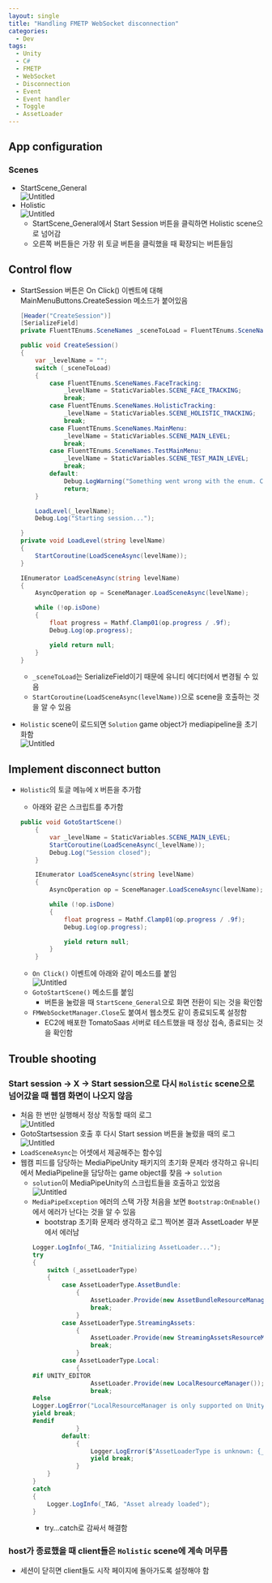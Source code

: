 ```yaml
---
layout: single
title: "Handling FMETP WebSocket disconnection"
categories:
  - Dev
tags:
  - Unity
  - C#
  - FMETP
  - WebSocket
  - Disconnection
  - Event
  - Event handler
  - Toggle
  - AssetLoader
---
```


## App configuration

### Scenes

- StartScene_General  
  ![Untitled](https://raw.githubusercontent.com/siriyaoff/siriyaoff.github.io/master/assets/img/FMETP-ws-disconnection-1.png)
- Holistic  
  ![Untitled](https://raw.githubusercontent.com/siriyaoff/siriyaoff.github.io/master/assets/img/FMETP-ws-disconnection-2.png)
  - StartScene_General에서 Start Session 버튼을 클릭하면 Holistic scene으로 넘어감
  - 오른쪽 버튼들은 가장 위 토글 버튼을 클릭했을 때 확장되는 버튼들임

## Control flow

- StartSession 버튼은 On Click() 이벤트에 대해 MainMenuButtons.CreateSession 메소드가 붙어있음

  ```csharp
  [Header("CreateSession")]
  [SerializeField]
  private FluentTEnums.SceneNames _sceneToLoad = FluentTEnums.SceneNames.MainMenu;

  public void CreateSession()
  {
      var _levelName = "";
      switch (_sceneToLoad)
      {
          case FluentTEnums.SceneNames.FaceTracking:
              _levelName = StaticVariables.SCENE_FACE_TRACKING;
              break;
          case FluentTEnums.SceneNames.HolisticTracking:
              _levelName = StaticVariables.SCENE_HOLISTIC_TRACKING;
              break;
          case FluentTEnums.SceneNames.MainMenu:
              _levelName = StaticVariables.SCENE_MAIN_LEVEL;
              break;
          case FluentTEnums.SceneNames.TestMainMenu:
              _levelName = StaticVariables.SCENE_TEST_MAIN_LEVEL;
              break;
          default:
              Debug.LogWarning("Something went wrong with the enum. Check what happened.");
              return;
      }

      LoadLevel(_levelName);
      Debug.Log("Starting session...");

  }
  private void LoadLevel(string levelName)
  {
      StartCoroutine(LoadSceneAsync(levelName));
  }

  IEnumerator LoadSceneAsync(string levelName)
  {
      AsyncOperation op = SceneManager.LoadSceneAsync(levelName);

      while (!op.isDone)
      {
          float progress = Mathf.Clamp01(op.progress / .9f);
          Debug.Log(op.progress);

          yield return null;
      }
  }
  ```

  - `_sceneToLoad`는 SerializeField이기 때문에 유니티 에디터에서 변경될 수 있음
  - `StartCoroutine(LoadSceneAsync(levelName))`으로 scene을 호출하는 것을 알 수 있음

- `Holistic` scene이 로드되면 `Solution` game object가 mediapipeline을 초기화함  
  ![Untitled](https://raw.githubusercontent.com/siriyaoff/siriyaoff.github.io/master/assets/img/FMETP-ws-disconnection-3.png)

## Implement disconnect button

- `Holistic`의 토글 메뉴에 `X` 버튼을 추가함

  - 아래와 같은 스크립트를 추가함

  ```csharp
  public void GotoStartScene()
      {
          var _levelName = StaticVariables.SCENE_MAIN_LEVEL;
          StartCoroutine(LoadSceneAsync(_levelName));
          Debug.Log("Session closed");
      }

      IEnumerator LoadSceneAsync(string levelName)
      {
          AsyncOperation op = SceneManager.LoadSceneAsync(levelName);

          while (!op.isDone)
          {
              float progress = Mathf.Clamp01(op.progress / .9f);
              Debug.Log(op.progress);

              yield return null;
          }
      }
  ```

  - `On Click()` 이벤트에 아래와 같이 메소드를 붙임  
    ![Untitled](https://raw.githubusercontent.com/siriyaoff/siriyaoff.github.io/master/assets/img/FMETP-ws-disconnection-4.png)
  - `GotoStartScene()` 메소드를 붙임
    - 버튼을 눌렀을 때 `StartScene_General`으로 화면 전환이 되는 것을 확인함
  - `FMWebSocketManager.Close`도 붙여서 웹소켓도 같이 종료되도록 설정함
    - EC2에 배포한 TomatoSaas 서버로 테스트했을 때 정상 접속, 종료되는 것을 확인함

## Trouble shooting

### Start session → X → Start session으로 다시 `Holistic` scene으로 넘어갔을 때 웹캠 화면이 나오지 않음

- 처음 한 번만 실행해서 정상 작동할 때의 로그  
  ![Untitled](https://raw.githubusercontent.com/siriyaoff/siriyaoff.github.io/master/assets/img/FMETP-ws-disconnection-5.png)
- GotoStartsession 호출 후 다시 Start session 버튼을 눌렀을 때의 로그  
  ![Untitled](https://raw.githubusercontent.com/siriyaoff/siriyaoff.github.io/master/assets/img/FMETP-ws-disconnection-6.png)
- `LoadSceneAsync`는 어셋에서 제공해주는 함수임
- 웹캠 피드를 담당하는 MediaPipeUnity 패키지의 초기화 문제라 생각하고 유니티에서 MediaPipeline을 담당하는 game object를 찾음 → `solution`
  - `solution`이 MediaPipeUnity의 스크립트들을 호출하고 있었음  
    ![Untitled](https://raw.githubusercontent.com/siriyaoff/siriyaoff.github.io/master/assets/img/FMETP-ws-disconnection-7.png)
  - `MediaPipeException` 에러의 스택 가장 처음을 보면 `Bootstrap:OnEnable()`에서 에러가 난다는 것을 알 수 있음
    - bootstrap 초기화 문제라 생각하고 로그 찍어본 결과 AssetLoader 부분에서 에러남
    ```csharp
    Logger.LogInfo(_TAG, "Initializing AssetLoader...");
    try
    {
        switch (_assetLoaderType)
        {
            case AssetLoaderType.AssetBundle:
                {
                    AssetLoader.Provide(new AssetBundleResourceManager("mediapipe"));
                    break;
                }
            case AssetLoaderType.StreamingAssets:
                {
                    AssetLoader.Provide(new StreamingAssetsResourceManager());
                    break;
                }
            case AssetLoaderType.Local:
                {
    #if UNITY_EDITOR
                    AssetLoader.Provide(new LocalResourceManager());
                    break;
    #else
    Logger.LogError("LocalResourceManager is only supported on UnityEditor");
    yield break;
    #endif
                }
            default:
                {
                    Logger.LogError($"AssetLoaderType is unknown: {_assetLoaderType}");
                    yield break;
                }
        }
    }
    catch
    {
        Logger.LogInfo(_TAG, "Asset already loaded");
    }
    ```
    - try…catch로 감싸서 해결함

### host가 종료했을 때 client들은 `Holistic` scene에 계속 머무름

- 세션이 닫히면 client들도 시작 페이지에 돌아가도록 설정해야 함

